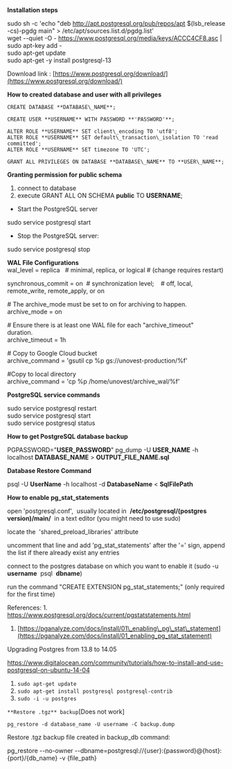 **Installation steps**  
  
sudo sh -c 'echo "deb http://apt.postgresql.org/pub/repos/apt $(lsb\_release -cs)-pgdg main" > /etc/apt/sources.list.d/pgdg.list'         
wget --quiet -O - https://www.postgresql.org/media/keys/ACCC4CF8.asc | sudo apt-key add -         
sudo apt-get update         
sudo apt-get -y install postgresql-13  
  
Download link : [https://www.postgresql.org/download/](https://www.postgresql.org/download/)  
  
**How to created database and user with all privileges**  
```
CREATE DATABASE **DATABASE\_NAME**;  
  
CREATE USER **USERNAME** WITH PASSWORD **'PASSWORD'**;  
  
ALTER ROLE **USERNAME** SET client\_encoding TO 'utf8';         
ALTER ROLE **USERNAME** SET default\_transaction\_isolation TO 'read committed';         
ALTER ROLE **USERNAME** SET timezone TO 'UTC';  
  
GRANT ALL PRIVILEGES ON DATABASE **DATABASE\_NAME** TO **USER\_NAME**;  
```

  
**Granting permission for public schema**  
  
1. connect to database  
2. execute GRANT ALL ON SCHEMA **public** TO **USERNAME**;  
  
* Start the PostgreSQL server  
  
sudo service postgresql start  
  
* Stop the PostgreSQL server:  
  
sudo service postgresql stop  
  
**WAL File Configurations**         
wal\_level = replica   # minimal, replica, or logical # (change requires restart)  
  
synchronous\_commit = on  # synchronization level;    # off, local, remote\_write, remote\_apply, or on  
  
\# The archive\_mode must be set to on for archiving to happen.         
archive\_mode = on  
  
\# Ensure there is at least one WAL file for each "archive\_timeout" duration.         
archive\_timeout = 1h  
  
\# Copy to Google Cloud bucket         
archive\_command = 'gsutil cp %p gs://unovest-production/%f'  
  
#Copy to local directory         
archive\_command = 'cp %p /home/unovest/archive\_wal/%f'  
  
**PostgreSQL service commands**  
  
sudo service postgresql restart          
sudo service postgresql start         
sudo service postgresql status  
  
**How to get PostgreSQL database backup**  
  
PGPASSWORD="**USER\_PASSWORD**" pg\_dump -U **USER\_NAME** -h localhost **DATABASE\_NAME** > **OUTPUT\_FILE\_NAME.sql**  
  
**Database Restore Command**  
  
psql -U **UserName** -h localhost -d **DatabaseName** < **SqlFilePath**  
  
**How to enable pg\_stat\_statements**  
  
open 'postgresql.conf',  usually located in  **/etc/postgresql/(postgres version)/main/**  in a text editor (you might need to use sudo)  
  
locate the  'shared\_preload\_libraries' attribute  
  
uncomment that line and add 'pg\_stat\_statements' after the '=' sign, append the list if there already exist any entries  
  
connect to the postgres database on which you want to enable it (sudo -u  **username**  psql  **dbname**)  
  
run the command "CREATE EXTENSION pg\_stat\_statements;" (only required for the first time)  
  
References: 1. https://www.postgresql.org/docs/current/pgstatstatements.html  
  
1. [https://pganalyze.com/docs/install/01\_enabling\_pg\_stat\_statement](https://pganalyze.com/docs/install/01_enabling_pg_stat_statement)  
  
Upgrading Postgres from 13.8 to 14.05  
  
https://www.digitalocean.com/community/tutorials/how-to-install-and-use-postgresql-on-ubuntu-14-04  
  
1. `sudo apt-get update`  
2. `sudo apt-get install postgresql postgresql-contrib`  
3. `sudo -i -u postgres`  
  
`**Restore .tgz** backup`\[Does not work\]  
  
`pg_restore -d database_name -U username -C backup.dump`  
  
Restore .tgz backup file created in backup\_db command:  
  
pg\_restore --no-owner --dbname=postgresql://{user}:{password}@{host}:{port}/{db\_name} -v {file\_path}